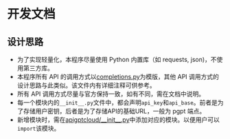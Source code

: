 # 开发文档

## 设计思路
* 为了实现轻量化，本程序尽量使用 Python 内置库（如 requests, json)，不使用第三方库。
* 本程序所有 API 的调用方式以[completions.py](../pgpt/openai/chat/completions.py)为模版，其他 API 调用方式的设计思路与此类似。该文件内有详细注释可供参考。
* 所有 API 调用方式尽量与官方保持一致，如有不同，需在文档中说明。
* 每一个模块内的`__init__.py`文件中，都会声明`api_key`和`api_base`。前者是为了存储用户密钥，后者是为了存储API的基础URL，一般为 pgpt 端点。
* 新增模块时，需在[apigptcloud/\_\_init\_\_.py](../pgpt/__init__.py)中添加对应的模块。以便用户可以`import`该模块。